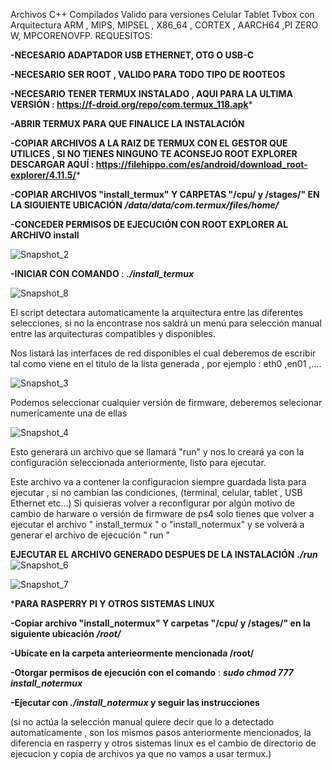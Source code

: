Archivos C++ Compilados Valido para versiones Celular Tablet Tvbox con Arquitectura ARM , MIPS, MIPSEL , X86_64 , CORTEX , AARCH64 ,PI ZERO W, MPCORENOVFP.
REQUESITOS:

**-NECESARIO ADAPTADOR USB ETHERNET, OTG O USB-C**

**-NECESARIO SER ROOT , VALIDO PARA TODO TIPO DE ROOTEOS**


**-NECESARIO TENER TERMUX INSTALADO , AQUI PARA LA ULTIMA VERSIÓN
: https://f-droid.org/repo/com.termux_118.apk***

**-ABRIR TERMUX PARA QUE FINALICE LA INSTALACIÓN**


**-COPIAR ARCHIVOS A LA RAIZ DE TERMUX CON EL GESTOR QUE UTILICES ,
SI NO TIENES NINGUNO TE ACONSEJO ROOT EXPLORER 
DESCARGAR AQUÍ :
https://filehippo.com/es/android/download_root-explorer/4.11.5/***

**-COPIAR ARCHIVOS "install_termux" Y CARPETAS "/cpu/ y /stages/"  EN LA SIGUIENTE UBICACIÓN** ***/data/data/com.termux/files/home/***


**-CONCEDER PERMISOS DE EJECUCIÓN CON ROOT EXPLORER AL ARCHIVO install**

![Snapshot_2](https://github.com/aulauniversal/pppwn-Tvbox-Rasp.Zero-Android-FULL-Version/assets/168633732/2b66da44-ca53-49ef-ade5-f43f76dd195a)


**-INICIAR CON COMANDO** : ***./install_termux***

![Snapshot_8](https://github.com/aulauniversal/pppwn-Tvbox-Rasp.Zero-Android-FULL-Version/assets/168633732/75e39160-3107-4940-b54c-10cf91905629)


El script detectara automaticamente la arquitectura entre las diferentes selecciones, si no la encontrase nos saldrá un menú para selección manual
entre las arquitecturas compatibles y disponibles.

Nos listará las interfaces de red disponibles el cual deberemos de escribir tal como viene
en el titulo de la lista generada , por ejemplo : eth0 ,en01 ,....

![Snapshot_3](https://github.com/aulauniversal/pppwn-Tvbox-Rasp.Zero-Android-FULL-Version/assets/168633732/6ed13cc5-e862-4905-9875-2b0b70f6cc75)


Podemos seleccionar cualquier versión de firmware, deberemos selecionar numericamente una de ellas 

![Snapshot_4](https://github.com/aulauniversal/pppwn-Tvbox-Rasp.Zero-Android-FULL-Version/assets/168633732/2a22312c-895e-4c6f-8b44-7feb41f01bf4)

Esto generará un archivo que se llamará "run" y nos lo creará ya con la configuración seleccionada anteriormente, listo para ejecutar.

Este archivo va a contener la configuracion siempre guardada lista para ejecutar , si no cambian las condiciones, (terminal, celular, tablet , USB Ethernet etc...)
Si quisieras volver a reconfigurar por algún motivo de cambio de harware o versión de firmware de ps4 solo tienes que volver a ejecutar el archivo " install_termux " o "install_notermux" 
y se volverá a generar el archivo de ejecución " run "


**EJECUTAR EL ARCHIVO GENERADO DESPUES DE LA INSTALACIÓN**  ***./run***
![Snapshot_6](https://github.com/aulauniversal/pppwn-Tvbox-Rasp.Zero-Android-FULL-Version/assets/168633732/2d2e74d8-70a1-464c-8b3d-eacf41f6c752)

![Snapshot_7](https://github.com/aulauniversal/pppwn-Tvbox-Rasp.Zero-Android-FULL-Version/assets/168633732/c05641ff-aa59-4313-a426-4cfdb13707b7)

*****PARA RASPERRY PI Y OTROS SISTEMAS LINUX****


**-Copiar archivo "install_notermux" Y carpetas "/cpu/ y /stages/"  en la siguiente ubicación** ***/root/***


**-Ubícate en la carpeta anterieormente mencionada /root/**


**-Otorgar permisos de ejecución con el comando** : ***sudo chmod 777 install_notermux*** 


**-Ejecutar con ***./install_notermux*** y seguir las instrucciones** 

(si no actúa la selección manual quiere decir que lo a detectado automaticamente
, son los mismos pasos anteriormente mencionados, la diferencia en rasperry y otros sistemas linux es el cambio de directorio
de ejecucion y copia de archivos ya que no vamos a usar termux.)



